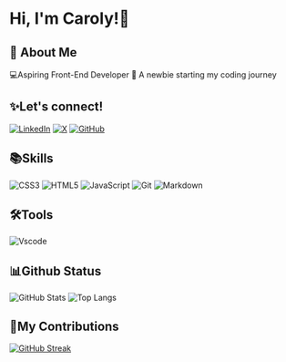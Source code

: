 # Hi, I'm Caroly!👋

## 🚀 About Me
💻Aspiring Front-End Developer 🌱 A newbie starting my coding journey

## ✨Let's connect!
[![LinkedIn](https://img.shields.io/badge/LinkedIn-0077B5?style=for-the-badge&logo=linkedin&logoColor=white)](https://www.linkedin.com/in/carol-albuquerque/)
[![X](https://img.shields.io/badge/X-000?style=for-the-badge&logo=x)](https://x.com/iAm_Caroly212) 
[![GitHub](https://img.shields.io/badge/GitHub-100000?style=for-the-badge&logo=github&logoColor=white)](https://github.com/iAmCaroly)

## 📚Skills
![CSS3](https://img.shields.io/badge/CSS3-1572B6?style=for-the-badge&logo=css3&logoColor=white)
![HTML5](https://img.shields.io/badge/HTML5-E34F26?style=for-the-badge&logo=html5&logoColor=white)
![JavaScript](https://img.shields.io/badge/JavaScript-F7DF1E?style=for-the-badge&logo=javascript&logoColor=black)
![Git](https://img.shields.io/badge/GIT-E44C30?style=for-the-badge&logo=git&logoColor=white)
![Markdown](https://img.shields.io/badge/Markdown-000?style=for-the-badge&logo=markdown)

## 🛠️Tools
![Vscode](https://img.shields.io/badge/Vscode-007ACC?style=for-the-badge&logo=visual-studio-code&logoColor=white)

## 📊Github Status
![GitHub Stats](https://github-readme-stats.vercel.app/api?username=iAmCaroly&theme=transparent&bg_color=000&border_color=30A3DC&show_icons=true&icon_color=30A3DC&title_color=E94D5F&text_color=FFF&hide_title=true&hide-stars)
![Top Langs](https://github-readme-stats-git-masterrstaa-rickstaa.vercel.app/api/top-langs/?username=iAmCaroly&layout=compact&bg_color=000&border_color=30A3DC&title_color=E94D5F&text_color=FFF)

## 🎯My Contributions
[![GitHub Streak](https://streak-stats.demolab.com/?user=iAmCaroly&theme=bear&background=000&border=30A3DC&dates=FFF)](https://git.io/streak-stats)